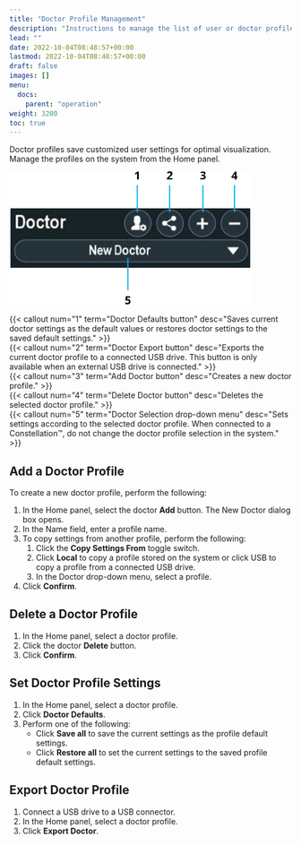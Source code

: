 ```yaml
---
title: "Doctor Profile Management"
description: "Instructions to manage the list of user or doctor profiles stored on the cart as well as how to save settings and export them to a connected USB hard drive."
lead: ""
date: 2022-10-04T08:48:57+00:00
lastmod: 2022-10-04T08:48:57+00:00
draft: false
images: []
menu:
  docs:
    parent: "operation"
weight: 3200
toc: true
---
```


Doctor profiles save customized user settings for optimal visualization. Manage the profiles on the system from the Home panel.

![Doctor Profile Features](sw_doctor_panel.svg)

{{< callout num="1" term="Doctor Defaults button" desc="Saves current doctor settings as the default values or restores doctor settings to the saved default settings." >}}  
{{< callout num="2" term="Doctor Export button" desc="Exports the current doctor profile to a connected USB drive. This button is only available when an external USB drive is connected." >}}  
{{< callout num="3" term="Add Doctor button" desc="Creates a new doctor profile." >}}  
{{< callout num="4" term="Delete Doctor button" desc="Deletes the selected doctor profile." >}}  
{{< callout num="5" term="Doctor Selection drop-down menu" desc="Sets settings according to the selected doctor profile. When connected to a Constellation™, do not change the doctor profile selection in the system." >}}  

## Add a Doctor Profile

To create a new doctor profile, perform the following:

1. In the Home panel, select the doctor **Add** button. The New Doctor dialog box opens.
2. In the Name field, enter a profile name.
3. To copy settings from another profile, perform the following:
   1. Click the **Copy Settings From** toggle switch.
   1. Click **Local** to copy a profile stored on the system or click USB to copy a profile from a connected USB drive.
   1. In the Doctor drop-down menu, select a profile.
4. Click **Confirm**.

## Delete a Doctor Profile

1. In the Home panel, select a doctor profile.
2. Click the doctor **Delete** button.
3. Click **Confirm**.

## Set Doctor Profile Settings

1. In the Home panel, select a doctor profile.
2. Click **Doctor Defaults**.
3. Perform one of the following:
   * Click **Save all** to save the current settings as the profile default settings.
   * Click **Restore all** to set the current settings to the saved profile default settings.

## Export Doctor Profile

1. Connect a USB drive to a USB connector.
2. In the Home panel, select a doctor profile.
3. Click **Export Doctor**.

